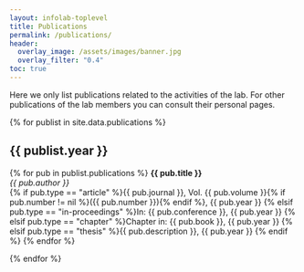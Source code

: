 ```yaml
---
layout: infolab-toplevel
title: Publications
permalink: /publications/
header:
  overlay_image: /assets/images/banner.jpg
  overlay_filter: "0.4"
toc: true
---
```


Here we only list publications related to the activities of the lab. For other publications of the lab members you can consult their personal pages.

{% for publist in site.data.publications %}
## {{ publist.year }}

{% for pub in publist.publications %}
**{{ pub.title }}**<br/>
*{{ pub.author }}*<br/>
{% if pub.type == "article" %}{{ pub.journal }}, Vol. {{ pub.volume }}{% if pub.number != nil %}({{ pub.number }}){% endif %}, {{ pub.year }}
{% elsif pub.type == "in-proceedings" %}In: {{ pub.conference }}, {{ pub.year }}
{% elsif pub.type == "chapter" %}Chapter in: {{ pub.book }}, {{ pub.year }}
{% elsif pub.type == "thesis" %}{{ pub.description }}, {{ pub.year }}
{% endif %}
{% endfor %}

{% endfor %}
